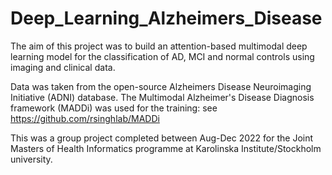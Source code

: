 # Deep_Learning_Alzheimers_Disease

The aim of this project was to build an attention-based multimodal deep learning model for the classification of AD, MCI and normal controls using imaging and clinical data.

Data was taken from the open-source Alzheimers Disease Neuroimaging Initiative (ADNI) database.
The Multimodal Alzheimer's Disease Diagnosis framework (MADDi) was used for the training: see https://github.com/rsinghlab/MADDi 

This was a group project completed between Aug-Dec 2022 for the Joint Masters of Health Informatics programme at Karolinska Institute/Stockholm university.

